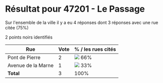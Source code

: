 # Résultat pour 47201 - Le Passage

Sur l'ensemble de la ville il y a eu 4 réponses dont 3 réponses avec une rue citée (75%)

2 points noirs identifiés

| Rue | Vote | % / les rues cités|
|-----|------|-------------------|
| Pont de Pierre | 2 | <img src="../../img/bar_66.gif" />&nbsp;66%|
| Avenue de la Marne | 1 | <img src="../../img/bar_33.gif" />&nbsp;33%|
| **Total** | 3 | 100%|
